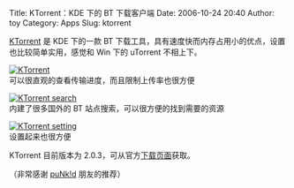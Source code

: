 Title: KTorrent：KDE 下的 BT 下载客户端
Date: 2006-10-24 20:40
Author: toy
Category: Apps
Slug: ktorrent

[KTorrent](http://ktorrent.org) 是 KDE 下的一款 BT
下载工具，具有速度快而内存占用小的优点，设置也比较简单实用，感觉和 Win
下的 uTorrent 不相上下。

[![KTorrent](http://i.linuxtoy.org/i/ktorrent_s.jpg)](http://i.linuxtoy.org/i/ktorrent.jpg)  
可以很直观的查看传输进度，而且限制上传率也很方便

[![KTorrent
search](http://i.linuxtoy.org/i/ktorrent_search_s.jpg)](http://i.linuxtoy.org/i/ktorrent_search.jpg)  
内建了很多国外的 BT 站点搜索，可以很方便的找到需要的资源

[![KTorrent
setting](http://i.linuxtoy.org/i/ktorrent_setting_s.jpg)](http://i.linuxtoy.org/i/ktorrent_setting.jpg)  
设置起来也很方便

KTorrent 目前版本为
2.0.3，可从官方[下载页面](http://ktorrent.org/index.php?page=downloads)获取。

（非常感谢 [puNk!d](http://punkprojekt.com) 朋友的推荐）
